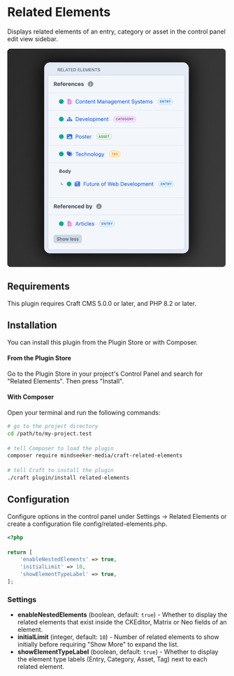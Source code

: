 # Related Elements

Displays related elements of an entry, category or asset in the control panel edit view sidebar.

<img src="screenshot.png" alt="Screenshot" width="500" height="500">

## Requirements

This plugin requires Craft CMS 5.0.0 or later, and PHP 8.2 or later.

## Installation

You can install this plugin from the Plugin Store or with Composer.

#### From the Plugin Store

Go to the Plugin Store in your project's Control Panel and search for "Related Elements". Then press "Install".

#### With Composer

Open your terminal and run the following commands:

```bash
# go to the project directory
cd /path/to/my-project.test

# tell Composer to load the plugin
composer require mindseeker-media/craft-related-elements

# tell Craft to install the plugin
./craft plugin/install related-elements
```

## Configuration

Configure options in the control panel under Settings → Related Elements or create a configuration file config/related-elements.php.

```php
<?php

return [
    'enableNestedElements' => true,
    'initialLimit' => 10,
    'showElementTypeLabel' => true,
];
```

### Settings

- **enableNestedElements** (boolean, default: `true`) - Whether to display the related elements that exist inside the CKEditor, Matrix or Neo fields of an element.
- **initialLimit** (integer, default: `10`) - Number of related elements to show initially before requiring "Show More" to expand the list.
- **showElementTypeLabel** (boolean, default: `true`) - Whether to display the element type labels (Entry, Category, Asset, Tag) next to each related element.
